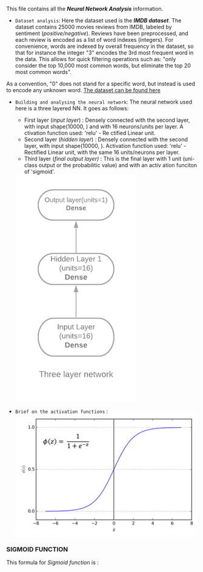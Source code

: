 This file contains all the ***Neural Network Analysis*** information. 
- `Dataset analysis`: Here the dataset used is the ***IMDB dataset***. The dataset contains 25000 movies reviews from IMDB, labeled by sentiment (*positive/negative*). Reviews have been preprocessed, and each review is encoded as a list of word indexes (integers). For convenience, words are indexed by overall frequency in the dataset, so that for instance the integer "3" encodes the 3rd most frequent word in the data. This allows for quick filtering operations such as: "only consider the top 10,000 most common words, but eliminate the top 20 most common words".

As a convention, "0" does not stand for a specific word, but instead is used to encode any unknown word. [The dataset can be found here](https://ai.stanford.edu/~amaas/data/sentiment/)

- `Building and analysing the neural network`: The neural network used here is a three layered NN. It goes as follows:
	- First layer (*input layer*) : Densely connected with the second layer, with input shape(10000, ) and with 16 neurons/units per layer. A	ctivation function used: 'relu' - Re	ctified Linear unit.
	- Second layer (*hidden layer*) : Densely connected with the second layer, with input shape(10000, ). Activation function used: 'relu' - 	Rectified Linear unit, with the same 16 units/neurons per layer.
	- Third layer (*final output layer)* : This is the final layer with 1 unit (uni-class output or the probabilitic value) and with an activ	ation funciton of 'sigmoid'. 

	<img src="https://github.com/kulendu/Movie-Time/blob/master/assets/Neural%20net.png">

- `Brief on the activation functions` : 
![](https://github.com/kulendu/Movie-Time/blob/master/assets/1_Xu7B5y9gp0iL5ooBj7LtWw.png)
### SIGMOID FUNCTION 
This formula for *Sigmoid function* is : ![]()
